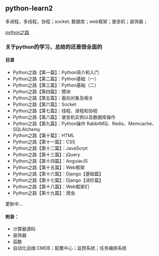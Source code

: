 ## python-learn2
多进程，多线程，协程；socket; 数据库；web框架；堡垒机；装饰器；

[python之路](http://www.cnblogs.com/wupeiqi/articles/4938499.html)

### 关于python的学习，总结的还是很全面的

#### 目录

- Python之路【第一篇】：Python简介和入门 
- Python之路【第二篇】：Python基础（一）
- Python之路【第三篇】：Python基础（二）
- Python之路【第四篇】：模块
- Python之路【第五篇】：面向对象及相关
- Python之路【第六篇】：Socket
- Python之路【第七篇】：线程、进程和协程
- Python之路【第八篇】：堡垒机实例以及数据库操作
- Python之路【第九篇】：Python操作 RabbitMQ、Redis、Memcache、SQLAlchemy
- Python之路【第十篇】：HTML 
- Python之路【第十一篇】：CSS 
- Python之路【第十二篇】：JavaScrpt 
- Python之路【第十三篇】：jQuery 
- Python之路【第十四篇】：AngularJS 
- Python之路【第十五篇】：Web框架
- Python之路【第十六篇】：Django【基础篇】
- Python之路【第十七篇】：Django【进阶篇】
- Python之路【第十八篇】：Web框架们
- Python之路【第十九篇】：爬虫

更新中...
 
#### 附录：
- 计算器源码
- 装饰器
- 函数
- 自动化运维:CMDB；配置中心；监控系统；任务编排系统